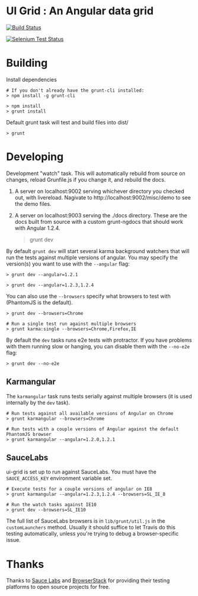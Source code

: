 # UI Grid : An Angular data grid

[![Build Status](https://api.travis-ci.org/angular-ui/ng-grid.png?branch=3.0)](https://travis-ci.org/angular-ui/ng-grid)

[![Selenium Test Status](https://saucelabs.com/browser-matrix/nggrid.svg)](https://saucelabs.com/u/nggrid)

# Building

Install dependencies
    
    # If you don't already have the grunt-cli installed:
    > npm install -g grunt-cli
    
    > npm install
    > grunt install

Default grunt task will test and build files into dist/

    > grunt

# Developing

Development "watch" task. This will automatically rebuild from source on changes, reload Grunfile.js if you change it, and rebuild the docs.
1. A server on localhost:9002 serving whichever directory you checked out, with livereload. Nagivate to http://localhost:9002/misc/demo to see the demo files.
2. A server on localhost:9003 serving the ./docs directory. These are the docs built from source with a custom grunt-ngdocs that should work with Angular 1.2.4.

    > grunt dev

By default `grunt dev` will start several karma background watchers that will run the tests against multiple versions of angular. You may specify the version(s) you want to use with the `--angular` flag:

    > grunt dev --angular=1.2.1

    > grunt dev --angular=1.2.3,1.2.4

You can also use the `--browsers` specify what browsers to test with (PhantomJS is the default).

    > grunt dev --browsers=Chrome

    # Run a single test run against multiple browsers
    > grunt karma:single --browsers=Chrome,Firefox,IE

By default the `dev` tasks runs e2e tests with protractor. If you have problems with them running slow or hanging, you can disable them with the `--no-e2e` flag:

    > grunt dev --no-e2e

## Karmangular

The `karmangular` task runs tests serially against multiple browsers (it is used internally by the `dev` task).
  
    # Run tests against all available versions of Angular on Chrome
    > grunt karmangular --browsers=Chrome

    # Run tests with a couple versions of Angular against the default PhantomJS browser
    > grunt karmangular --angular=1.2.0,1.2.1

## SauceLabs

ui-grid is set up to run against SauceLabs. You must have the `SAUCE_ACCESS_KEY` environment variable set.

    # Execute tests for a couple versions of angular on IE8
    > grunt karmangular --angular=1.2.3,1.2.4 --browsers=SL_IE_8

    # Run the watch tasks against IE10
    > grunt dev --browsers=SL_IE10

The full list of SauceLabs browsers is in `lib/grunt/util.js` in the `customLaunchers` method. Usually it should suffice to let Travis do this testing automatically, unless you're trying to debug a browser-specific issue.

# Thanks

Thanks to [Sauce Labs](http://saucelabs.com) and [BrowserStack](http://www.browserstack.com) for providing their testing platforms to open source projects for free.